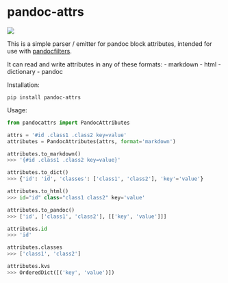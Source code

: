# pandoc-attrs

<a href='https://travis-ci.org/kiwi0fruit/pandoc-attrs'> <img src='https://api.travis-ci.org/kiwi0fruit/pandoc-attrs.png?branch=master'></a>

This is a simple parser / emitter for pandoc block attributes,
intended for use with [pandocfilters].

[pandocfilters]: https://github.com/jgm/pandocfilters

It can read and write attributes in any of these formats:
    - markdown
    - html
    - dictionary
    - pandoc

Installation:

    pip install pandoc-attrs

Usage:

```python
from pandocattrs import PandocAttributes

attrs = '#id .class1 .class2 key=value'
attributes = PandocAttributes(attrs, format='markdown')

attributes.to_markdown()
>>> '{#id .class1 .class2 key=value}'

attributes.to_dict()
>>> {'id': 'id', 'classes': ['class1', 'class2'], 'key'='value'}

attributes.to_html()
>>> id="id" class="class1 class2" key='value'

attributes.to_pandoc()
>>> ['id', ['class1', 'class2'], [['key', 'value']]]

attributes.id
>>> 'id'

attributes.classes
>>> ['class1', 'class2']

attributes.kvs
>>> OrderedDict([('key', 'value')])
```
